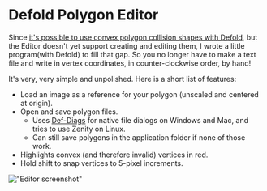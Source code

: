 # Defold Polygon Editor

Since [it's possible to use convex polygon collision shapes with Defold](https://forum.defold.com/t/does-defold-support-only-three-shapes-for-collision-solved/1985), but the Editor doesn't yet support creating and editing them, I wrote a little program(with Defold) to fill that gap. So you no longer have to make a text file and write in vertex coordinates, in counter-clockwise order, by hand!

It's very, very simple and unpolished. Here is a short list of features:
- Load an image as a reference for your polygon (unscaled and centered at origin).
- Open and save polygon files.
    - Uses [Def-Diags](https://github.com/andsve/def-diags/) for native file dialogs on Windows and Mac, and tries to use Zenity on Linux.
    - Can still save polygons in the application folder if none of those work.
- Highlights convex (and therefore invalid) vertices in red.
- Hold shift to snap vertices to 5-pixel increments.

!["Editor screenshot"](https://raw.githubusercontent.com/rgrams/defold_polygon_editor/master/screenshot.png)
